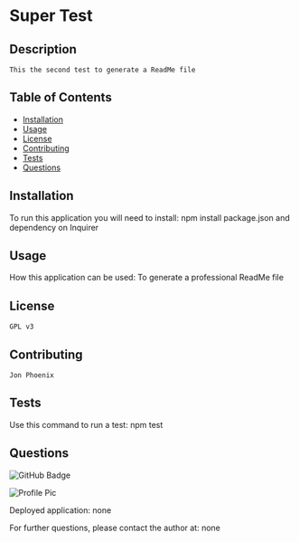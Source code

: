 # Super Test

  ## Description
    This the second test to generate a ReadMe file
  
  ## Table of Contents
  - [Installation](#installation)
  - [Usage](#usage)
  - [License](#license)
  - [Contributing](#contributing)
  - [Tests](#tests)
  - [Questions](#questions)

  ## Installation
  To run this application you will need to install: npm install package.json and dependency on Inquirer

  ## Usage
  How this application can be used: To generate a professional ReadMe file

  ## License
    GPL v3

  ## Contributing
    Jon Phoenix

  ## Tests
  Use this command to run a test: npm test

  ## Questions
  
 ![GitHub Badge](https://img.shields.io/badge/Github-JonPhoenix-4cbbb9)
  
 ![Profile Pic](https://github.com/JonPhoenix.png?size=50)
  
 Deployed application: none
  
 For further questions, please contact the author at: none
